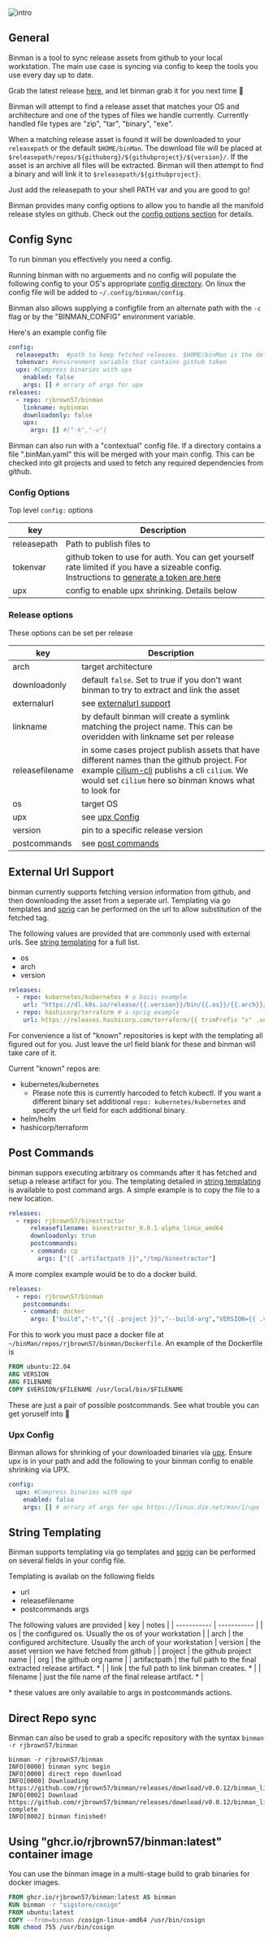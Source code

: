 ![intro](logo/binmanlogo.png)

## General

Binman is a tool to sync release assets from github to your local workstation. The main use case is syncing via config to keep the tools you use every day up to date.

Grab the latest release [here](https://github.com/rjbrown57/binman/releases), and let binman grab it for you next time :rocket:

Binman will attempt to find a release asset that matches your OS and architecture and one of the types of files we handle currently. Currently handled file types are "zip", "tar", "binary", "exe".

When a matching release asset is found it will be downloaded to your `releasepath` or the default `$HOME/binMan`. The download file will be placed at `$releasepath/repos/${githuborg}/${githubproject}/${version}/`. If the asset is an archive all files will be extracted. Binman will then attempt to find a binary and will link it to `$releasepath/${githubproject}`.

Just add the releasepath to your shell PATH var and you are good to go!  

Binman provides many config options to allow you to handle all the manifold release styles on github. Check out the [config options section](#config-options) for details.

## Config Sync

To run binman you effectively you need a config. 

Running binman with no arguements and no config will populate the following config to your OS's appropriate [config directory](https://pkg.go.dev/os#UserConfigDir). On linux the config file will be added to `~/.config/binman/config`. 

Binman also allows supplying a configfile from an alternate path with the `-c` flag or by the "BINMAN_CONFIG" environment variable.

Here's an example config file

```yaml
config:
  releasepath:  #path to keep fetched releases. $HOME/binMan is the default
  tokenvar: #environment variable that contains github token
  upx: #Compress binaries with upx
    enabled: false
    args: [] # arrary of args for upx
releases:
  - repo: rjbrown57/binman
    linkname: mybinman  
    downloadonly: false 
    upx: 
      args: [] #["-k","-v"]
```

Binman can also run with a "contextual" config file. If a directory contains a file ".binMan.yaml" this will be merged with your main config. This can be checked into git projects and used to fetch any required dependencies from github.

### Config Options

Top level `config:` options

| key      | Description |
| ----------- | ----------- |
| releasepath | Path to publish files to |
| tokenvar   | github token to use for auth. You can get yourself rate limited if you have a sizeable config. Instructions to [generate a token are here](https://docs.github.com/en/authentication/keeping-your-account-and-data-secure/creating-a-personal-access-token") |
| upx   | config to enable upx shrinking. Details below |

### Release options

These options can be set per release

| key      | Description |
| ----------- | ----------- |
| arch   | target architecture |
| downloadonly   | default `false`. Set to true if you don't want binman to try to extract and link the asset |
| externalurl | see [externalurl support](#external-url-support) |
| linkname | by default binman will create a symlink matching the project name. This can be overidden with linkname set per release |
| releasefilename | in some cases project publish assets that have different names than the github project. For example [cilium-cli](github.com/cilium/cilium-cli) publishs a cli `cilium`. We would set `cilium` here so binman knows what to look for |
| os | target OS  |
| upx | see [upx Config](#upx-config) |
| version | pin to a specific release version |
| postcommands | see [post commands](#post-commands)|

## External Url Support

binman currently supports fetching version information from github, and then downloading the asset from a seperate url. Templating via go templates and [sprig](https://masterminds.github.io/sprig/) can be performed on the url to allow substitution of the fetched tag.

The following values are provided that are commonly used with external urls. See [string templating](#string-templating) for a full list.

* os
* arch
* version

```yaml
releases:
  - repo: kubernetes/kubernetes # a basic example
    url: "https://dl.k8s.io/release/{{.version}}/bin/{{.os}}/{{.arch}}/kubectl",
  - repo: hashicorp/terraform # a sprig example
    url: https://releases.hashicorp.com/terraform/{{ trimPrefix "v" .version }}/terraform_{{ trimPrefix "v" .version }}_{{.os}}_{{.arch}}.zip`, 

```

 For convenience a list of "known" repositories is kept with the templating all figured out for you. Just leave the url field blank for these and binman will take care of it.

 Current "known" repos are:

* kubernetes/kubernetes
  * Please note this is currently harcoded to fetch kubectl. If you want a different binary set additional `repo: kubernetes/kubernetes` and specify the url field for each additional binary.
* helm/helm
* hashicorp/terraform

## Post Commands

binman suppors executing arbitrary os commands after it has fetched and setup a release artifact for you. The templating detailed in [string templating](#string-templating) is available to post command args. A simple example is to copy the file to a new location.

```yaml
releases:
  - repo: rjbrown57/binextractor
      releasefilename: binextractor_0.0.1-alpha_linux_amd64
      downloadonly: true
      postcommands:
      - command: cp
        args: ["{{ .artifactpath }}","/tmp/binextractor"]
```

A more complex example would be to do a docker build.

```yaml
releases:
  - repo: rjbrown57/binman
    postcommands:
    - command: docker
      args: ["build","-t","{{ .project }}","--build-arg","VERSION={{ .version }}","--build-arg","FILENAME={{ .filename }}","/home/lookfar/binMan/repos/{{ .org }}/{{ .project }}/"]
```

For this to work you must pace a docker file at `~/binMan/repos/rjbrown57/binman/Dockerfile`. An example of the Dockerfile is

```Dockerfile
FROM ubuntu:22.04
ARG VERSION
ARG FILENAME
COPY $VERSION/$FILENAME /usr/local/bin/$FILENAME
```

These are just a pair of possible postcommands. See what trouble you can get yoruself into :rocket:

### Upx Config

Binman allows for shrinking of your downloaded binaries via [upx](https://upx.github.io/). Ensure upx is in your path and add the following to your binman config to enable shrinking via UPX.

```yaml
config:
  upx: #Compress binaries with upx
    enabled: false
    args: [] # arrary of args for upx https://linux.die.net/man/1/upx

```

## String Templating

Binman supports templating via go templates and [sprig](https://masterminds.github.io/sprig/) can be performed on several fields in your config file.

Templating is availab on the following fields

* url
* releasefilename
* postcommands args

The following values are provided
| key | notes |
| ----------- | ----------- |
| os | the configured os. Usually the os of your workstation |
| arch | the configured architecture. Usually the arch of your workstation
| version | the asset version we have fetched from github |
| project | the github project name |
| org | the github org name |
| artifactpath | the full path to the final extracted release artifact. * |
| link | the full path to link binman creates. * |
| filename | just the file name of the final release artifact. * |

\* these values are only available to args in postcommands actions.

## Direct Repo sync

Binman can also be used to grab a specifc repository with the syntax `binman -r rjbrown57/binman`

```Shell
binman -r rjbrown57/binman                                                         
INFO[0000] binman sync begin                            
INFO[0000] direct repo download                         
INFO[0000] Downloading https://github.com/rjbrown57/binman/releases/download/v0.0.12/binman_linux_amd64 
INFO[0002] Download https://github.com/rjbrown57/binman/releases/download/v0.0.12/binman_linux_amd64 complete 
INFO[0002] binman finished!          
```

## Using "ghcr.io/rjbrown57/binman:latest" container image

You can use the binman image in a multi-stage build to grab binaries for docker images.

```Dockerfile
FROM ghcr.io/rjbrown57/binman:latest AS binman
RUN binman -r "sigstore/cosign"
FROM ubuntu:latest
COPY --from=binman /cosign-linux-amd64 /usr/bin/cosign
RUN chmod 755 /usr/bin/cosign
```
